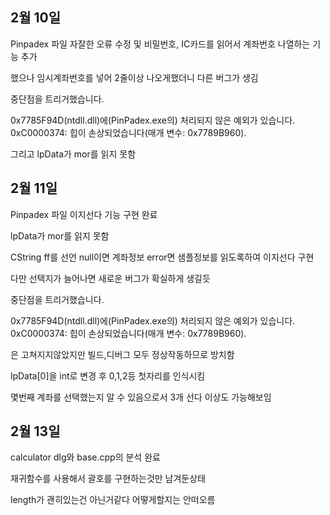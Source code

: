 2월 10일
------------------------

Pinpadex 파일 자잘한 오류 수정 및 비밀번호, IC카드를 읽어서 계좌번호 나열하는 기능 추가

했으나 임시계좌번호를 넣어 2줄이상 나오게했더니 다른 버그가 생김

중단점을 트리거했습니다.

0x7785F94D(ntdll.dll)에(PinPadex.exe의) 처리되지 않은 예외가 있습니다. 0xC0000374: 힙이 손상되었습니다(매개 변수: 0x7789B960).

그리고 lpData가 mor를 읽지 못함



2월 11일
---------------------------

Pinpadex 파일 이지선다 기능 구현 완료

lpData가 mor를 읽지 못함

CString ff를 선언 null이면 계좌정보 error면 샘플정보를 읽도록하여 이지선다 구현

다만 선택지가 늘어나면 새로운 버그가 확실하게 생길듯

중단점을 트리거했습니다.

0x7785F94D(ntdll.dll)에(PinPadex.exe의) 처리되지 않은 예외가 있습니다. 0xC0000374: 힙이 손상되었습니다(매개 변수: 0x7789B960).

은 고쳐지지않았지만 빌드,디버그 모두 정상작동하므로 방치함

lpData[0]을 int로 변경 후 0,1,2등 첫자리를 인식시킴

몇번째 계좌를 선택했는지 알 수 있음으로서 3개 선다 이상도 가능해보임


2월 13일
-----------------------------

calculator dlg와 base.cpp의 분석 완료

재귀함수를 사용해서 괄호를 구현하는것만 남겨둔상태

length가 괜히있는건 아닌거같다 어떻게할지는 안떠오름
